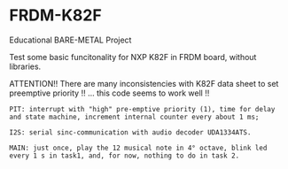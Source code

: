 # FRDM-K82F

Educational BARE-METAL Project

Test some basic funcitonality for NXP K82F in FRDM board, without libraries.

ATTENTION!! There are many inconsistencies with K82F data sheet to set preemptive priority !! ... this code seems to work well !!

    PIT: interrupt with "high" pre-emptive priority (1), time for delay and state machine, increment internal counter every about 1 ms;
    
    I2S: serial sinc-communication with audio decoder UDA1334ATS.
    
    MAIN: just once, play the 12 musical note in 4° octave, blink led every 1 s in task1, and, for now, nothing to do in task 2.
